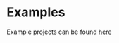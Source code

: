 Examples
========

Example projects can be found [here](https://github.com/echo766/pitaya/tree/master/examples/demo)

